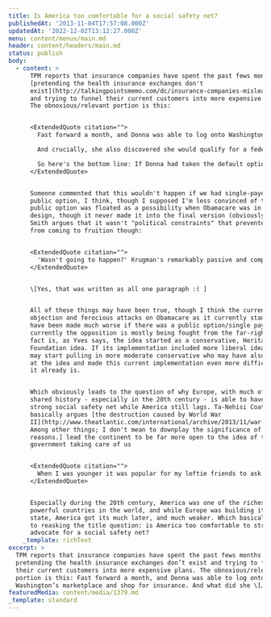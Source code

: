 ```yaml
---
title: Is America too comfortable for a social safety net?
publishedAt: '2013-11-04T17:57:08.000Z'
updatedAt: '2022-12-02T13:12:27.000Z'
menu: content/menus/main.md
header: content/headers/main.md
status: publish
body:
  - content: >
      TPM reports that insurance companies have spent the past fews months
      [pretending the health insurance exchanges don't
      exist](http://talkingpointsmemo.com/dc/insurance-companies-misleading-letters-obamacare)
      and trying to funnel their current customers into more expensive plans.
      The obnoxious/relevant portion is this:


      <ExtendedQuote citation="">
        Fast forward a month, and Donna was able to log onto Washington's marketplace and shop for insurance. And what did she find? Options. A LifeWise plan with the same deductible they offered her outside the exchange was a little cheaper. Plans with a lower deductible had the same or lower premiums as the LifeWise plan. What she ended up buying was a plan through Community Health Plan of Washington with a $250 deductible.

        And crucially, she also discovered she would qualify for a federal tax subsidy that would knock her monthly premium to $80. Her daughter could enroll in Medicaid, at no cost to the family.

        So here's the bottom line: If Donna had taken the default option that LifeWise offered outside of the marketplace, she would have paid nearly $1,000 more per month for a worse plan than she was able to obtain on the marketplace.
      </ExtendedQuote>


      Someone commented that this wouldn't happen if we had single-payer (or a
      public option, I think, though I supposed I'm less convinced of that). The
      public option was floated as a possibility when Obamacare was in its
      design, though it never made it into the final version (obviously). Yves
      Smith argues that it wasn't "political constraints" that prevented this
      from coming to fruition though:


      <ExtendedQuote citation="">
        'Wasn't going to happen?' Krugman's remarkably passive and compliant attitude reminds me of the Obama Fans who kept bleating 'He's only been in office one two three four five six X months! Give him a chance!' (That, or, 'The President is not a dictator!') Think back. Does you remember the state of play in January, 2009? The Democrats had just won the House, the Senate, and the Presidency. They had just beaten the McCain/Palin ticket like a gong. Thanks to a brilliant, tactically ruthless campaign – and the [lingering good will on the Democratic balance sheet for economic issues](http://krugman.blogs.nytimes.com/2008/11/04/time-and-chance/), perhaps remnants from FDR's time – Obama's Democrats had a mandate for "hope and change." Moreover, the Republicans under Bush had been completely discredited, both in the eyes of a majority of the public and, even more importantly, in the political class of opinion shapers. Obama's personal charisma was at its height. So too, like all Presidents in their 100 Days, was his power. If Obama had wanted to make single payer the hallmark of his 100 Days, instead of HeritageCare -> RomneyCare -> ObamaCare, he could have done so. And he could have gotten it passed, via reconciliation or [ending the filibuster](http://www.nakedcapitalism.com/2012/07/the-obama-enablers-big-lie-we-never-had-the-votes.html) in the Senate if need be. Moreover, Krugman's absurd claim to the contrary, single payer is both well known, in the form of Medicare, and [polls well](http://www.medicareforall.org/pages/Chart_of_Americans_Support). (That's why the TPers don't want government interfering with their Medicare! They reconcile the cognitive dissonance of a government program actually working to their satisfaction by denying it's a government program at all.) The 100 Days were there for the taking. Replace "\[P]olitical constraints made a single-payer system unachievable" with "Obama and the Democrats decided against a single payer system" and you'll have something closer to the truth, if that matters these days.
      </ExtendedQuote>


      \[Yes, that was written as all one paragraph :( ]


      All of these things may have been true, though I think the current
      objection and ferocious attacks on Obamacare as it currently stands would
      have been made much worse if there was a public option/single payer. While
      currently the opposition is mostly being fought from the far-right, the
      fact is, as Yves says, the idea started as a conservative, Heritage
      Foundation idea. If its implementation included more liberal ideas, you
      may start pulling in more moderate conservative who may have also balked
      at the idea and made this current implementation even more difficult than
      it already is.


      Which obviously leads to the question of why Europe, with much of its
      shared history - especially in the 20th century - is able to have such a
      strong social safety net while America still lags. Ta-Nehisi Coates
      basically argues [the destruction caused by World War
      II](http://www.theatlantic.com/international/archive/2013/11/war-and-welfare-went-hand-in-hand/281107/)\[1.
      Among other things; I don't mean to downplay the significance of his other
      reasons.] lead the continent to be far more open to the idea of the
      government taking care of us


      <ExtendedQuote citation="">
        When I was younger it was popular for my leftie friends to ask "Why can't we be like Western Europe?" We probably can. A good first step, it seems, would be fighting a genocidal war which results in massive relocations, more ethnic homogeneity, the near-extermination of one of our minorities (one guess at who that would be) and the reduction of our major cities to rubble.
      </ExtendedQuote>


      Especially during the 20th century, America was one of the richest, most
      powerful countries in the world, and while Europe was building its welfare
      state, America got its much later, and much weaker. Which basically leads
      to reasking the title question: is America too comfortable to strongly
      advocate for a social safety net?
    _template: richText
excerpt: >
  TPM reports that insurance companies have spent the past fews months
  pretending the health insurance exchanges don’t exist and trying to funnel
  their current customers into more expensive plans. The obnoxious/relevant
  portion is this: Fast forward a month, and Donna was able to log onto
  Washington’s marketplace and shop for insurance. And what did she \[…]
featuredMedia: content/media/1379.md
_template: standard
---
```


